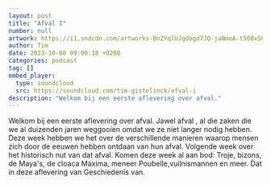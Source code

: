 ```yaml
---
layout: post
title: "Afval I"
number: null
artwork: https://i1.sndcdn.com/artworks-BnZYqlUJgdogd7JQ-jaNmoA-t500x500.jpg
author: Tim
date: 2023-10-08 09:00:18 +0200
categories: podcast
tag: []
embed_player:
  type: soundcloud
  src: https://soundcloud.com/tim-gistelinck/afval-i
description: "Welkom bij een eerste aflevering over afval."
---
```

Welkom bij een eerste aflevering over afval. Jawel afval , al die zaken die we al duizenden jaren weggooien omdat we ze niet langer nodig hebben. Deze week hebben we het over de verschillende manieren waarop mensen zich door de eeuwen hebben ontdaan van hun afval.  Volgende week over het historisch nut van dat afval. Komen deze week al aan bod: Troje, bizons, de Maya's, de cloaca Máxima, meneer Poubelle,vuilnismannen en meer. Dat in deze aflevering van Geschiedenis van.